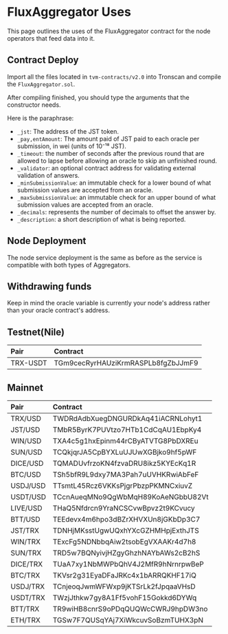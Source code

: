 # FluxAggregator Uses

This page outlines the uses of the FluxAggregator contract for the node operators that feed data into it.

## Contract Deploy

Import all the files located in `tvm-contracts/v2.0` into Tronscan and compile the `FluxAggregator.sol`.

After compiling finished, you should type the arguments that the constructor needs.

Here is the paraphrase:

- `_jst`: The address of the JST token.
- `_pay,entAmount`: The amount paid of JST paid to each oracle per submission, in wei (units of 10⁻¹⁸ JST).
- `_timeout`:  the number of seconds after the previous round that are allowed to lapse before allowing an oracle to skip an unfinished round.
- `_validator`: an optional contract address for validating external validation of answers.
- `_minSubmissionValue`: an immutable check for a lower bound of what submission values are accepted from an oracle.
- `_maxSubmissionValue`: an immutable check for an upper bound of what submission values are accepted from an oracle.
- `_decimals`: represents the number of decimals to offset the answer by.
- `_description`: a short description of what is being reported.

## Node Deployment

The node service deployment is the same as before as the service is compatible with both types of Aggregators.

## Withdrawing funds

Keep in mind the oracle variable is currently your node's address rather than your oracle contract's address.

## Testnet(Nile)

|Pair|Contract|
|:--|:--|
|TRX-USDT|TGm9cecRyrHAUziKrmRASPLb8fgZbJJmF9|


## Mainnet
|Pair|Contract|
|:--|:--|
| TRX/USD	| TWDRdAdbXuegDNGURDkAq41iACRNLohyt1 |
| JST/USD	| TMbR5ByrK7PUVtzo7HTb1CdCqAU1EbpKy4 |
| WIN/USD	| TXA4c5g1hxEpinm44rCByATVTG8PbDXREu |
| SUN/USD	| TCQkjqrJA5CpBYXLuUJUwXGBjko9hf5pWF |
| DICE/USD	| TQMADUvfrzoKN4fzvaDRU8ikz5KYEcKq1R |
| BTC/USD	| TSh5bfR9L9dxy7MA3Pah7uUVHKRwiAbFeF |
| USDJ/USD	| TTsmtL45Rcz6VKKsPjgrPbzpPKMNCxiuvZ |
| USDT/USD	| TCcnAueqMNo9QgWbMqH89KoAeNGbbU82Vt |
| LIVE/USD	| THaQ5Nfdrcn9YraNCSCvwBpvz2t9KCvucy |
| BTT/USD	| TEEdevx4m6hpo3dBZrXHVXUn8jGKbDp3C7 |
| JST/TRX	| TDNHjMKsstUgwUQxhYXcGZHMHpjExthJTS |
| WIN/TRX	| TExcFg5NDNbbqAiw2tsobEgVXAAKr4d7h8 |
| SUN/TRX	| TRD5w7BQNyivjHZgyGhzhNAYbAWs2cB2hS |
| DICE/TRX	| TUaA7xy1NbMWPbQhV4J2MfR9hNrnrpwBeP |
| BTC/TRX	| TKVsr2g31EyaDFaJRKc4x1bARRQKHF17iQ |
| USDJ/TRX	| TCnjeoqJwmWFWxp9jKTSrLk2fJpqaaVHsD |
| USDT/TRX	| TWzjJthkw7gy8A1Ff5vohF15Gokkd6DYWq |
| BTT/TRX	| TR9wiHB8cnrS9oPDqQUQWcCWRJ9hpDW3no |
| ETH/TRX	| TGSw7F7QUSqYAj7XiWkcuvSoBzmTUHX3pN |
